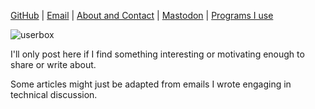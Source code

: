 [GitHub](https://www.github.com/oliverkwebb) | [Email](mailto://aquahobbyist@proton.me) | [About and Contact](/aboutme) | [Mastodon](https://hachyderm.io/@oliverkwebb) | [Programs I use](/rocks)

![userbox](/8831.png)

I'll only post here if I find something interesting or motivating enough to share or write about.

Some articles might just be adapted from emails I wrote engaging in technical discussion.

